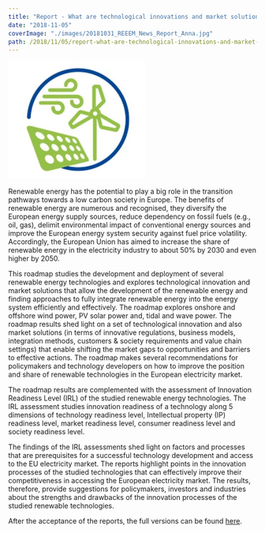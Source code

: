 ```yaml
---
title: "Report - What are technological innovations and market solutions necessary to achieve EU ambition for the 2050 and fully integrate renewable energy into the market?"
date: "2018-11-05"
coverImage: "./images/20181031_REEEM_News_Report_Anna.jpg"
path: /2018/11/05/report-what-are-technological-innovations-and-market-solutions-necessary-to-achieve-eu-ambition-for-the-2050-and-fully-integrate-renewable-energy-into-the-market/
---
```


![Wind and solar](./images/20181031_REEEM_News_Report_Anna.jpg)

Renewable energy has the potential to play a big role in the transition pathways towards a low carbon society in Europe. The benefits of renewable energy are numerous and recognised, they diversify the European energy supply sources, reduce dependency on fossil fuels (e.g., oil, gas), delimit environmental impact of conventional energy sources and improve the European energy system security against fuel price volatility. Accordingly, the European Union has aimed to increase the share of renewable energy in the electricity industry to about 50% by 2030 and even higher by 2050.

This roadmap studies the development and deployment of several renewable energy technologies and explores technological innovation and market solutions that allow the development of the renewable energy and finding approaches to fully integrate renewable energy into the energy system efficiently and effectively. The roadmap explores onshore and offshore wind power, PV solar power and, tidal and wave power. The roadmap results shed light on a set of technological innovation and also market solutions (in terms of innovative regulations, business models, integration methods, customers & society requirements and value chain settings) that enable shifting the market gaps to opportunities and barriers to effective actions. The roadmap makes several recommendations for policymakers and technology developers on how to improve the position and share of renewable technologies in the European electricity market.

The roadmap results are complemented with the assessment of Innovation Readiness Level (IRL) of the studied renewable energy technologies. The IRL assessment studies innovation readiness of a technology along 5 dimensions of technology readiness level, Intellectual property (IP) readiness level, market readiness level, consumer readiness level and society readiness level.

The findings of the IRL assessments shed light on factors and processes that are prerequisites for a successful technology development and access to the EU electricity market. The reports highlight points in the innovation processes of the studied technologies that can effectively improve their competitiveness in accessing the European electricity market. The results, therefore, provide suggestions for policymakers, investors and industries about the strengths and drawbacks of the innovation processes of the studied renewable technologies.

After the acceptance of the reports, the full versions can be found [here](http://www.reeem.org/index.php/deliverables/).
